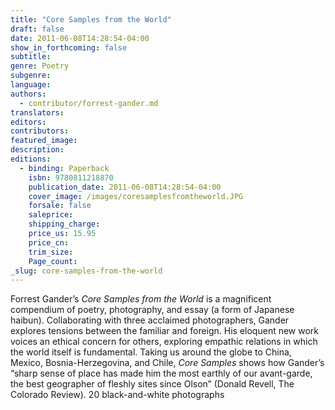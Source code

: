 ```yaml
---
title: "Core Samples from the World"
draft: false
date: 2011-06-08T14:28:54-04:00
show_in_forthcoming: false
subtitle:
genre: Poetry
subgenre:
language:
authors:
  - contributor/forrest-gander.md
translators:
editors:
contributors:
featured_image:
description:
editions:
  - binding: Paperback
    isbn: 9780811218870
    publication_date: 2011-06-08T14:28:54-04:00
    cover_image: /images/coresamplesfromtheworld.JPG
    forsale: false
    saleprice:
    shipping_charge:
    price_us: 15.95
    price_cn:
    trim_size:
    Page_count:
_slug: core-samples-from-the-world
---
```


Forrest Gander’s _Core Samples from the World_ is a magnificent compendium of poetry, photography, and essay (a form of Japanese haibun). Collaborating with three acclaimed photographers, Gander explores tensions between the familiar and foreign. His eloquent new work voices an ethical concern for others, exploring empathic relations in which the world itself is fundamental. Taking us around the globe to China, Mexico, Bosnia-Herzegovina, and Chile, _Core Samples_ shows how Gander’s “sharp sense of place has made him the most earthly of our avant-garde, the best geographer of fleshly sites since Olson” (Donald Revell, The Colorado Review). 20 black-and-white photographs

